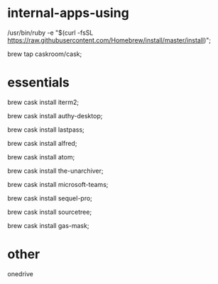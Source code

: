 # internal-apps-using

/usr/bin/ruby -e "$(curl -fsSL https://raw.githubusercontent.com/Homebrew/install/master/install)";

brew tap caskroom/cask;

# essentials 

brew cask install iterm2;

brew cask install authy-desktop;

brew cask install lastpass;

brew cask install alfred;

brew cask install atom;

brew cask install the-unarchiver;

brew cask install microsoft-teams;

brew cask install sequel-pro;

brew cask install sourcetree;

brew cask install gas-mask;

# other

onedrive
